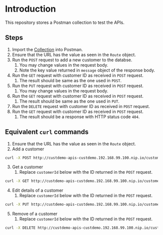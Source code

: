 # Introduction

This repository stores a Postman collection to test the APIs.

## Steps

1. Import the [Collection](collection/openshift-demo-postman.json) into Postman.
2. Ensure that the URL has the value as seen in the `Route` object.
3. Run the `POST` request to add a new customer to the databse.
   1. You may change values in the request body.
   2. Note the key value returned in `message` object of the response body.
4. Run the `GET` request with customer ID as received in `POST` request.
   1. The result should be same as the one used in `POST`.
5. Run the `PUT` request with customer ID as received in `POST` request.
   1. You may change values in the request body.
6. Run the `GET` request with customer ID as received in `POST` request.
   1. The result should be same as the one used in `PUT`.
7. Run the `DELETE` request with customer ID as received in `POST` request.
8. Run the `GET` request with customer ID as received in `POST` request.
   1. The result should be a response with HTTP status code `404`.

## Equivalent `curl` commands

1. Ensure that the URL has the value as seen in the `Route` object.
2. Add a customer

```bash
curl -X POST http://custdemo-apis-custdemo.192.168.99.100.nip.io/customers  -d '{"name":"OpenShiftDemo","address":"Hebbala, Bengaluru, INDIA"}'
```

3. Get a customer
   1. Replace `customerId` below with the ID returned in the `POST` request.

```bash
curl -X GET http://custdemo-apis-custdemo.192.168.99.100.nip.io/customer/customerId
```

4. Edit details of a customer
   1. Replace `customerId` below with the ID returned in the `POST` request.

```bash
curl -X PUT http://custdemo-apis-custdemo.192.168.99.100.nip.io/customer/customerId -d '{"name":"OpenShiftDemo","address":"Indiranagara, Bengaluru, INDIA"}'
```

5. Remove of a customer
   1. Replace `customerId` below with the ID returned in the `POST` request.

```bash
curl -X DELETE http://custdemo-apis-custdemo.192.168.99.100.nip.io/customer/customerId
```
